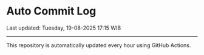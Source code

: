 # Auto Commit Log

Last updated: Tuesday, 19-08-2025 17:15 WIB

---

This repository is automatically updated every hour using GitHub Actions.
